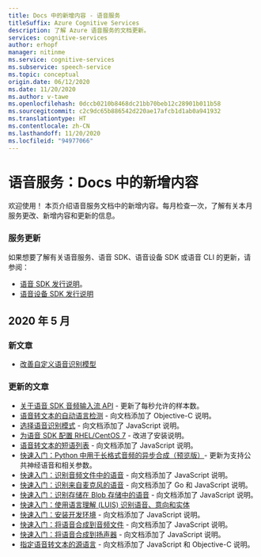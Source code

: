 ```yaml
---
title: Docs 中的新增内容 - 语音服务
titleSuffix: Azure Cognitive Services
description: 了解 Azure 语音服务的文档更新。
services: cognitive-services
author: erhopf
manager: nitinme
ms.service: cognitive-services
ms.subservice: speech-service
ms.topic: conceptual
origin.date: 06/12/2020
ms.date: 11/20/2020
ms.author: v-tawe
ms.openlocfilehash: 0dccb0210b8468dc21bb70beb12c28901b011b58
ms.sourcegitcommit: c2c9dc65b886542d220ae17afcb1d1ab0a941932
ms.translationtype: HT
ms.contentlocale: zh-CN
ms.lasthandoff: 11/20/2020
ms.locfileid: "94977066"
---
```

# <a name="speech-service-whats-new-in-docs"></a>语音服务：Docs 中的新增内容

欢迎使用！ 本页介绍语音服务文档中的新增内容。每月检查一次，了解有关本月服务更改、新增内容和更新的信息。

### <a name="service-updates"></a>服务更新

如果想要了解有关语音服务、语音 SDK、语音设备 SDK 或语音 CLI 的更新，请参阅：
* [语音 SDK 发行说明](releasenotes.md)。
* [语音设备 SDK 发行说明](devices-sdk-release-notes.md)

## <a name="may-2020"></a>2020 年 5 月

### <a name="new-articles"></a>新文章

* [改善自定义语音识别模型](how-to-custom-speech-improve-accuracy.md)

### <a name="updated-articles"></a>更新的文章

* [关于语音 SDK 音频输入流 API](how-to-use-audio-input-streams.md) - 更新了每秒允许的样本数。
* [语音转文本的自动语言检测](how-to-automatic-language-detection.md) - 向文档添加了 Objective-C 说明。
* [选择语音识别模式](how-to-choose-recognition-mode.md) - 向文档添加了 JavaScript 说明。
* [为语音 SDK 配置 RHEL/CentOS 7](how-to-configure-rhel-centos-7.md) - 改进了安装说明。
* [语音转文本的短语列表](how-to-phrase-lists.md) - 向文档添加了 JavaScript 说明。
* [快速入门：Python 中用于长格式音频的异步合成（预览版）](quickstarts/text-to-speech/async-synthesis-long-form-audio.md)- 更新为支持公共神经语音和相关参数。
* [快速入门：识别音频文件中的语音](quickstarts/speech-to-text-from-file.md) - 向文档添加了 JavaScript 说明。
* [快速入门：识别来自麦克风的语音](quickstarts/speech-to-text-from-microphone.md ) - 向文档添加了 Go 和 JavaScript 说明。
* [快速入门：识别存储在 Blob 存储中的语音](quickstarts/from-blob.md) - 向文档添加了 JavaScript 说明。
* [快速入门：使用语言理解 (LUIS) 识别语音、意向和实体](quickstarts/intent-recognition.md)
* [快速入门：安装开发环境](quickstarts/setup-platform.md) - 向文档添加了 JavaScript 说明。
* [快速入门：将语音合成到音频文件](quickstarts/text-to-speech-audio-file.md) - 向文档添加了 JavaScript 说明。
* [快速入门：将语音合成到扬声器](quickstarts/text-to-speech.md) - 向文档添加了 JavaScript 说明。
* [指定语音转文本的源语言](how-to-specify-source-language.md) - 向文档添加了 JavaScript 和 Objective-C 说明。
<!-- * [What is a keyword?](custom-keyword-overview.md) - Updated get started content and links. -->
